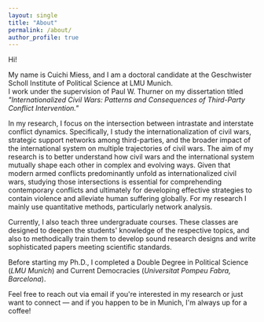 ```yaml
---
layout: single
title: "About"
permalink: /about/
author_profile: true
---
```


Hi!

My name is Cuichi Miess, and I am a doctoral candidate at the Geschwister Scholl Institute of Political Science at LMU Munich.  
I work under the supervision of Paul W. Thurner on my dissertation titled *"Internationalized Civil Wars: Patterns and Consequences of Third-Party Conflict Intervention."*

In my research, I focus on the intersection between intrastate and interstate conflict dynamics. Specifically, I study the internationalization of civil wars, strategic support networks among third-parties, and the broader impact of the international system on multiple trajectories of civil wars. The aim of my research is to better understand how civil wars and the international system mutually shape each other in complex and evolving ways. Given that modern armed conflicts predominantly unfold as internationalized civil wars, studying those intersections is essential for comprehending contemporary conflicts and ultimately for developing effective strategies to contain violence and alleviate human suffering globally. For my research I mainly use quantitative methods, particularly network analysis.

Currently, I also teach three undergraduate courses. These classes are designed to deepen the students' knowledge of the respective topics, and also to methodically train them to develop sound research designs and write sophisticated papers meeting scientific standards.

Before starting my Ph.D., I completed a Double Degree in Political Science (*LMU Munich*) and Current Democracies (*Universitat Pompeu Fabra, Barcelona*).

Feel free to reach out via email if you're interested in my research or just want to connect — and if you happen to be in Munich, I'm always up for a coffee!
